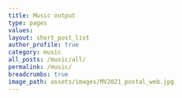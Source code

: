 ```yaml
---
title: Music output 
type: pages
values:
layout: short_post_list
author_profile: true	
category: music
all_posts: /music/all/
permalink: /music/
breadcrumbs: true
image_path: assets/images/MV2021_postal_web.jpg
---
```

